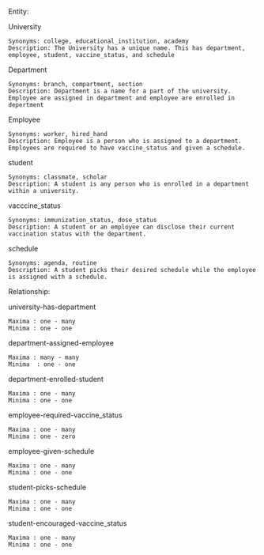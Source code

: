 Entity:

  University
  
  
    Synonyms: college, educational_institution, academy
    Description: The University has a unique name. This has department, employee, student, vaccine_status, and schedule
  Department
  
  
    Synonyms: branch, compartment, section
    Description: Department is a name for a part of the university. Employee are assigned in department and employee are enrolled in depertment
  Employee
  
  
    Synonyms: worker, hired_hand
    Description: Employee is a person who is assigned to a department. Employees are required to have vaccine_status and given a schedule.

  student
   
  
    Synonyms: classmate, scholar
    Description: A student is any person who is enrolled in a department within a university. 
  
  vacccine_status
     
  
    Synonyms: immunization_status, dose_status
    Description: A student or an employee can disclose their current vaccination status with the department. 
  
  schedule
     
  
    Synonyms: agenda, routine
    Description: A student picks their desired schedule while the employee is assigned with a schedule.  
    
    
Relationship:


  university-has-department


    Maxima : one - many
    Minima : one - one


  department-assigned-employee


    Maxima : many - many
    Minima  : one - one


  department-enrolled-student
  
  
    Maxima : one - many
    Minima : one - one
  
  
  employee-required-vaccine_status
  
  
    Maxima : one - many
    Minima : one - zero


  employee-given-schedule
  
  
    Maxima : one - many
    Minima : one - one
    
    
  student-picks-schedule
  
  
    Maxima : one - many
    Minima : one - one
    
    
  student-encouraged-vaccine_status
  
  
    Maxima : one - many
    Minima : one - one
